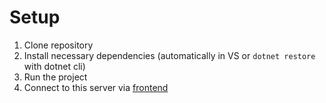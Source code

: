 # Setup
1. Clone repository
2. Install necessary dependencies (automatically in VS or `dotnet restore` with dotnet cli)
3. Run the project
4. Connect to this server via [frontend](https://github.com/sjohan99/SignalRFrontend)

